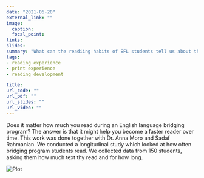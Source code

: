 ```yaml
---
date: "2021-06-20"
external_link: ""
image:
  caption: 
  focal_point: 
links:
slides: 
summary: "What can the readiing habits of EFL students tell us about their reading development? This project tracked the reading activity of 150 bridging program students over 26 weeks in order to gain insight into their reading development."
tags:
- reading experience
- print experience
- reading development

title:
url_code: ""
url_pdf: ""
url_slides: ""
url_video: ""
---
```


Does it matter how much you read during an English language bridging program? The answer is that it might help you become a faster reader over time. This work was done together with Dr. Anna Moro and Sadaf Rahmanian. We conducted a longitudinal study which looked at how often bridging program students read. We collected data from 150 students, asking them how much text thy read and for how long.

![Plot](/img/longitudinal_readingexp_linearscale.png)

<br><br>
